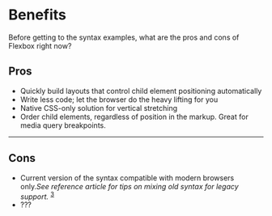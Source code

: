 # Benefits

Before getting to the syntax examples, what are the pros and cons of Flexbox right now?

## Pros

* Quickly build layouts that control child element positioning automatically
* Write less code; let the browser do the heavy lifting for you
* Native CSS-only solution for vertical stretching
* Order child elements, regardless of position in the markup. Great for media query breakpoints.

---

## Cons

* Current version of the syntax compatible with modern browsers only.*See reference article for tips on mixing old syntax for legacy support.* <sup>[3](#/references)</sup>
* ???